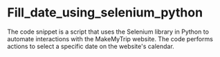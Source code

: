 # Fill_date_using_selenium_python
The  code snippet is a script that uses the Selenium library in Python to automate interactions with the MakeMyTrip website. The code performs actions to select a specific date on the website's calendar.
